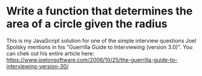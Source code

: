 # Write a function that determines the area of a circle given the radius

This is my JavaScript solution for one of the simple interview questions Joel Spolsky mentions in his "Guerrilla Guide to Interviewing (version 3.0)". You can chek out his entire article here: https://www.joelonsoftware.com/2006/10/25/the-guerrilla-guide-to-interviewing-version-30/